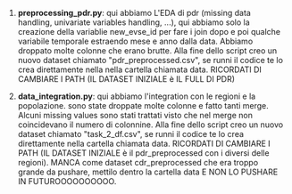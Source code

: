 1) **preprocessing_pdr.py**:
   qui abbiamo L'EDA di pdr (missing data handling, univariate variables handling, ...), qui abbiamo solo la creazione della variablie new_evse_id per fare i join dopo e poi qualche variabile temporale estraendo mese e anno dalla data. Abbiamo droppato molte colonne che erano brutte.
   Alla fine dello script creo un nuovo dataset chiamato "pdr_preprocessed.csv", se runni il codice te lo crea direttamente nella nella cartella chiamata data.
   RICORDATI DI CAMBIARE I PATH (IL DATASET INIZIALE è IL FULL DI PDR)

2. **data_integration.py**:
   qui abbiamo l'integration con le regioni e la popolazione. sono state droppate molte colonne e fatto tanti merge. Alcuni missing values sono stati trattati visto che nel merge non coincidevano il numero di colonnine.
   Alla fine dello script creo un nuovo dataset chiamato "task_2_df.csv", se runni il codice te lo crea direttamente nella cartella chiamata data.
   RICORDATI DI CAMBIARE I PATH (IL DATASET INIZIALE è il pdr_preprocessed con i diversi delle regioni). MANCA come dataset cdr_preprocessed che era troppo grande da pushare, mettilo dentro la cartella data E NON LO PUSHARE IN FUTUROOOOOOOOOO.
